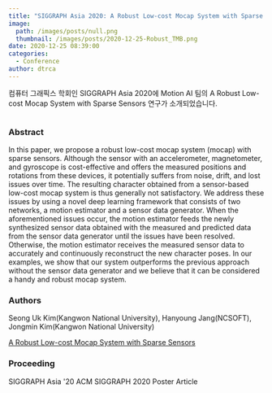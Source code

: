 ```yaml
---
title: "SIGGRAPH Asia 2020: A Robust Low-cost Mocap System with Sparse Sensors"
image: 
  path: /images/posts/null.png
  thumbnail: /images/posts/2020-12-25-Robust_TMB.png
date: 2020-12-25 08:39:00
categories:
  - Conference
author: dtrca
---
```


컴퓨터 그래픽스 학회인 SIGGRAPH Asia 2020에 Motion AI 팀의 A Robust Low-cost Mocap System with Sparse Sensors 연구가 소개되었습니다.

<figure class="align-center">
  <a href="#"><img src="{{ '/images/posts/2020-12-25-Robust_MoCap.png' | absolute_url }}" alt=""></a>
</figure>

### Abstract

In this paper, we propose a robust low-cost mocap system (mocap) with sparse sensors. Although the sensor with an accelerometer, magnetometer, and gyroscope is cost-effective and offers the measured positions and rotations from these devices, it potentially suffers from noise, drift, and lost issues over time. The resulting character obtained from a sensor-based low-cost mocap system is thus generally not satisfactory. We address these issues by using a novel deep learning framework that consists of two networks, a motion estimator and a sensor data generator. When the aforementioned issues occur, the motion estimator feeds the newly synthesized sensor data obtained with the measured and predicted data from the sensor data generator until the issues have been resolved. Otherwise, the motion estimator receives the measured sensor data to accurately and continuously reconstruct the new character poses. In our examples, we show that our system outperforms the previous approach without the sensor data generator and we believe that it can be considered a handy and robust mocap system.

### Authors

Seong Uk Kim(Kangwon National University), Hanyoung Jang(NCSOFT), Jongmin Kim(Kangwon National University)

[ A Robust Low-cost Mocap System with Sparse Sensors](https://nc-moai.github.io/papers/SIGGRAPH_AISA_ABSTRACT_2020.pdf)

### Proceeding

SIGGRAPH Asia '20 ACM SIGGRAPH 2020 Poster Article